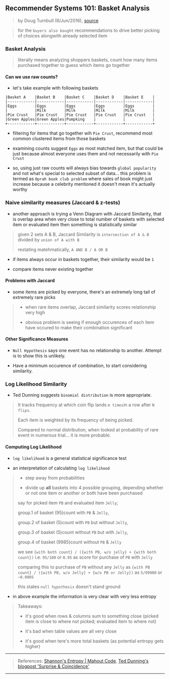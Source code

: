 
## Recommender Systems 101: Basket Analysis

> by Doug Turnbull (6/Jun/2016), [source](https://opensourceconnections.com/blog/2016/06/06/recommender-systems-101-basket-analysis/)

> for the `buyers also bought` recommendations to drive better picking of choices alongwith already selected item

### Basket Analysis

> literally means analyzing shoppers baskets, count how many items purchased together to guess which items go together

#### Can we use raw counts?

* let's take example with following baskets

```
|Basket A    |Basket B    |Basket C    |Basket D    |Basket E    |
|------------|------------|------------|------------|------------|
|Eggs        |Eggs        |Eggs        |Eggs        |Eggs        |
|            |Milk        |Milk        |Milk        |Milk        |
|Pie Crust   |Pie Crust   |Pie Crust   |Pie Crust   |Pie Crust   |
|Green Apples|Green Apples|Pumpking    |            |            |
+------------+------------+------------+------------+------------+
```

* filtering for items that go together wih `Pie Crust`, recommend most common clustered items from those baskets

* examining counts suggest `Eggs` as most matched item, but that could be just because almost everyone uses them and not necessarily with `Pie Crust`

* so, using just raw counts will always bias towards `global popularity` and not what's special to selected subset of data... this problem is termed as `Oprah book club problem` where sales of book might just increase because a celebrity mentioned it doesn't mean it's actually worthy


### Naive similarity measures (Jaccard & z-tests)

* another approach is trying a Venn Diagram with Jaccard Similarity, that is overlap area when very close to total number of baskets with selected item or evaluated item then something is statistically similar

> given 2 sets A & B, Jaccard Similarity is `intersection of A & B` divided by `union of A with B`
>
> restating matehmatically, `A AND B / A OR B`

* if items always occur in baskets together, their similarity would be `1`

* compare items never existing together

#### Problems with Jaccard

* some items are picked by everyone, there's an extremely long tail of extremely rare picks

> * when rare items overlap, Jaccard similarity scores relationship very high
>
> * obvious problem is seeing if enough occurences of each item have occured to make their combination significant

#### Other Significance Measures

* `Null Hypothesis` says one event has no relationship to another. Attempt is to show this is unlikely.

* Have a minimum occurence of combination, to start considering similarity.


### Log Likelihood Similarity

* Ted Dunning suggests `binomial distribution` is more appropriate.

> It tracks frequency at which coin flip lands `m times`in a row after `N flips`.
>
> Each item is weighted by its frequency of being picked.
>
> Compared to normal distribution, when looked at probability of rare event in numerous trial... it is more probable.

#### Computing Log Likelihood

* `log likelihood` is a general statistical significance test

* an interpretation of calculating `log likelihood`

> * step away from probabilities
>
> * divide up **all** baskets into 4 possible grouping, depending whether or not one item or another or both have been purchased
>
> say for picked item `PB` and evaluated item `Jelly`;
>
> group.1 of basket (95)count with `PB` & `Jelly`,
>
> group.2 of basket (5)count with `PB` but without `Jelly`,
>
> group.3 of basket (5)count without `PB` but with `Jelly`,
>
> group.4 of basket (9985)count without `PB` & `Jelly`
>
> we see `{with both count} / ({with PB, w/o jelly} + {with both count})` i.e. `95/100` or `0.95` as score for purchase of `PB` with `Jelly`
>
> comparing this to purchase of `PB` without any `Jelly` as `{with PB count} / ({with PB, w/o Jelly} + {w/o PB or Jelly})` as `5/99900` or `~0.0005`
>
> this states `null hypothesis` doesn't stand ground

* in above example the information is very clear with very less entropy

> Takeaways:
>
> * it's good when rows & columns sum to something close (picked item is close to where not picked; evaluated item to where not)
>
> * it's bad when table values are all very close
>
> * it's good when tere's more total baskets (as potential entropy gets higher)

---

> References: [Shannon's Entropy | Mahout Code](https://github.com/twitter/mahout/blob/master/math/src/main/java/org/apache/mahout/math/stats/LogLikelihood.java#L70), [Ted Dunning's blogpost 'Surprise & Coincidence'](http://tdunning.blogspot.com/2008/03/surprise-and-coincidence.html)

---
